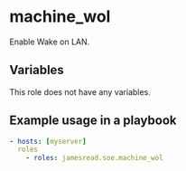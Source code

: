 # machine_wol

Enable Wake on LAN.
## Variables
This role does not have any variables.


## Example usage in a playbook

```yaml
- hosts: [myserver]
  roles
    - roles: jamesread.soe.machine_wol
```
